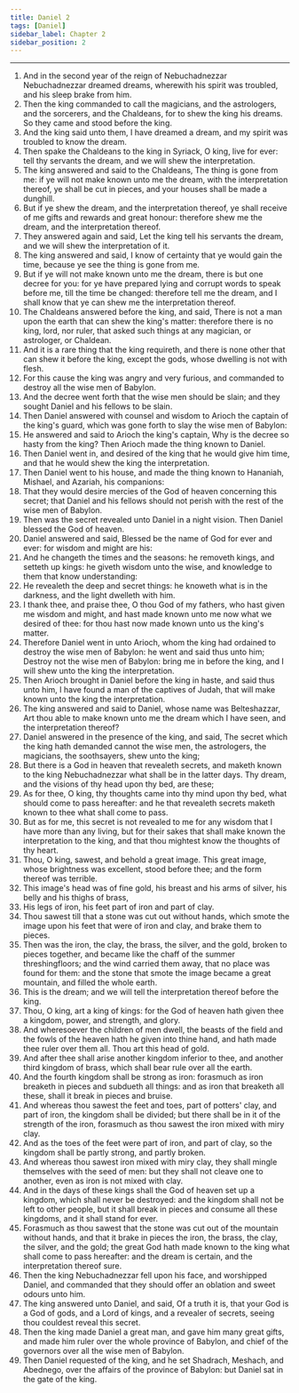 ```yaml
---
title: Daniel 2
tags: [Daniel]
sidebar_label: Chapter 2
sidebar_position: 2
---
```


---
1. And in the second year of the reign of Nebuchadnezzar Nebuchadnezzar dreamed dreams, wherewith his spirit was troubled, and his sleep brake from him.
2. Then the king commanded to call the magicians, and the astrologers, and the sorcerers, and the Chaldeans, for to shew the king his dreams. So they came and stood before the king.
3. And the king said unto them, I have dreamed a dream, and my spirit was troubled to know the dream.
4. Then spake the Chaldeans to the king in Syriack, O king, live for ever: tell thy servants the dream, and we will shew the interpretation.
5. The king answered and said to the Chaldeans, The thing is gone from me: if ye will not make known unto me the dream, with the interpretation thereof, ye shall be cut in pieces, and your houses shall be made a dunghill.
6. But if ye shew the dream, and the interpretation thereof, ye shall receive of me gifts and rewards and great honour: therefore shew me the dream, and the interpretation thereof.
7. They answered again and said, Let the king tell his servants the dream, and we will shew the interpretation of it.
8. The king answered and said, I know of certainty that ye would gain the time, because ye see the thing is gone from me.
9. But if ye will not make known unto me the dream, there is but one decree for you: for ye have prepared lying and corrupt words to speak before me, till the time be changed: therefore tell me the dream, and I shall know that ye can shew me the interpretation thereof.
10. The Chaldeans answered before the king, and said, There is not a man upon the earth that can shew the king's matter: therefore there is no king, lord, nor ruler, that asked such things at any magician, or astrologer, or Chaldean.
11. And it is a rare thing that the king requireth, and there is none other that can shew it before the king, except the gods, whose dwelling is not with flesh.
12. For this cause the king was angry and very furious, and commanded to destroy all the wise men of Babylon.
13. And the decree went forth that the wise men should be slain; and they sought Daniel and his fellows to be slain.
14. Then Daniel answered with counsel and wisdom to Arioch the captain of the king's guard, which was gone forth to slay the wise men of Babylon:
15. He answered and said to Arioch the king's captain, Why is the decree so hasty from the king? Then Arioch made the thing known to Daniel.
16. Then Daniel went in, and desired of the king that he would give him time, and that he would shew the king the interpretation.
17. Then Daniel went to his house, and made the thing known to Hananiah, Mishael, and Azariah, his companions:
18. That they would desire mercies of the God of heaven concerning this secret; that Daniel and his fellows should not perish with the rest of the wise men of Babylon.
19. Then was the secret revealed unto Daniel in a night vision. Then Daniel blessed the God of heaven.
20. Daniel answered and said, Blessed be the name of God for ever and ever: for wisdom and might are his:
21. And he changeth the times and the seasons: he removeth kings, and setteth up kings: he giveth wisdom unto the wise, and knowledge to them that know understanding:
22. He revealeth the deep and secret things: he knoweth what is in the darkness, and the light dwelleth with him.
23. I thank thee, and praise thee, O thou God of my fathers, who hast given me wisdom and might, and hast made known unto me now what we desired of thee: for thou hast now made known unto us the king's matter.
24. Therefore Daniel went in unto Arioch, whom the king had ordained to destroy the wise men of Babylon: he went and said thus unto him; Destroy not the wise men of Babylon: bring me in before the king, and I will shew unto the king the interpretation.
25. Then Arioch brought in Daniel before the king in haste, and said thus unto him, I have found a man of the captives of Judah, that will make known unto the king the interpretation.
26. The king answered and said to Daniel, whose name was Belteshazzar, Art thou able to make known unto me the dream which I have seen, and the interpretation thereof?
27. Daniel answered in the presence of the king, and said, The secret which the king hath demanded cannot the wise men, the astrologers, the magicians, the soothsayers, shew unto the king;
28. But there is a God in heaven that revealeth secrets, and maketh known to the king Nebuchadnezzar what shall be in the latter days. Thy dream, and the visions of thy head upon thy bed, are these;
29. As for thee, O king, thy thoughts came into thy mind upon thy bed, what should come to pass hereafter: and he that revealeth secrets maketh known to thee what shall come to pass.
30. But as for me, this secret is not revealed to me for any wisdom that I have more than any living, but for their sakes that shall make known the interpretation to the king, and that thou mightest know the thoughts of thy heart.
31. Thou, O king, sawest, and behold a great image. This great image, whose brightness was excellent, stood before thee; and the form thereof was terrible.
32. This image's head was of fine gold, his breast and his arms of silver, his belly and his thighs of brass,
33. His legs of iron, his feet part of iron and part of clay.
34. Thou sawest till that a stone was cut out without hands, which smote the image upon his feet that were of iron and clay, and brake them to pieces.
35. Then was the iron, the clay, the brass, the silver, and the gold, broken to pieces together, and became like the chaff of the summer threshingfloors; and the wind carried them away, that no place was found for them: and the stone that smote the image became a great mountain, and filled the whole earth.
36. This is the dream; and we will tell the interpretation thereof before the king.
37. Thou, O king, art a king of kings: for the God of heaven hath given thee a kingdom, power, and strength, and glory.
38. And wheresoever the children of men dwell, the beasts of the field and the fowls of the heaven hath he given into thine hand, and hath made thee ruler over them all. Thou art this head of gold.
39. And after thee shall arise another kingdom inferior to thee, and another third kingdom of brass, which shall bear rule over all the earth.
40. And the fourth kingdom shall be strong as iron: forasmuch as iron breaketh in pieces and subdueth all things: and as iron that breaketh all these, shall it break in pieces and bruise.
41. And whereas thou sawest the feet and toes, part of potters' clay, and part of iron, the kingdom shall be divided; but there shall be in it of the strength of the iron, forasmuch as thou sawest the iron mixed with miry clay.
42. And as the toes of the feet were part of iron, and part of clay, so the kingdom shall be partly strong, and partly broken.
43. And whereas thou sawest iron mixed with miry clay, they shall mingle themselves with the seed of men: but they shall not cleave one to another, even as iron is not mixed with clay.
44. And in the days of these kings shall the God of heaven set up a kingdom, which shall never be destroyed: and the kingdom shall not be left to other people, but it shall break in pieces and consume all these kingdoms, and it shall stand for ever.
45. Forasmuch as thou sawest that the stone was cut out of the mountain without hands, and that it brake in pieces the iron, the brass, the clay, the silver, and the gold; the great God hath made known to the king what shall come to pass hereafter: and the dream is certain, and the interpretation thereof sure.
46. Then the king Nebuchadnezzar fell upon his face, and worshipped Daniel, and commanded that they should offer an oblation and sweet odours unto him.
47. The king answered unto Daniel, and said, Of a truth it is, that your God is a God of gods, and a Lord of kings, and a revealer of secrets, seeing thou couldest reveal this secret.
48. Then the king made Daniel a great man, and gave him many great gifts, and made him ruler over the whole province of Babylon, and chief of the governors over all the wise men of Babylon.
49. Then Daniel requested of the king, and he set Shadrach, Meshach, and Abednego, over the affairs of the province of Babylon: but Daniel sat in the gate of the king.